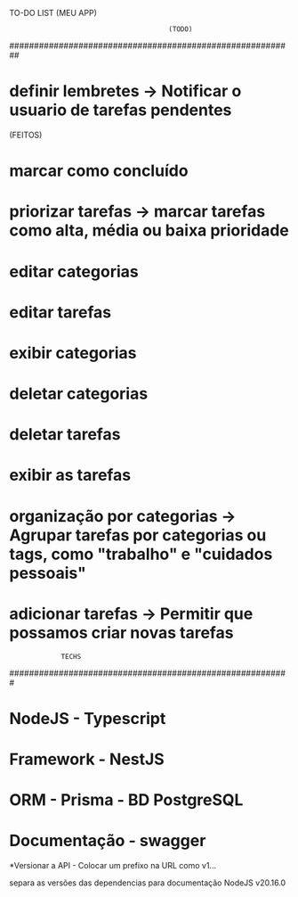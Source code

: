 TO-DO LIST (MEU APP)



	    									(TODO)
##########################################################

# definir lembretes -> Notificar o usuario de tarefas pendentes


(FEITOS)
# marcar como concluído
# priorizar tarefas -> marcar tarefas como alta, média ou baixa prioridade
# editar categorias
# editar tarefas
# exibir categorias
# deletar categorias
# deletar tarefas
# exibir as tarefas
# organização por categorias -> Agrupar tarefas por categorias ou tags, como "trabalho" e "cuidados pessoais"
# adicionar tarefas -> Permitir que possamos criar novas tarefas 



		         TECHS
#########################################################
# NodeJS - Typescript
# Framework - NestJS
# ORM - Prisma - BD PostgreSQL
# Documentação - swagger

*Versionar a API - Colocar um prefixo na URL como v1...

separa as versões das dependencias para documentação
NodeJS v20.16.0
